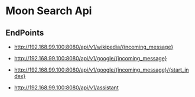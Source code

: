 # Moon Search Api

EndPoints
---------

* http://192.168.99.100:8080/api/v1/wikipedia/{incoming_message}
* http://192.168.99.100:8080/api/v1/google/{incoming_message}
* http://192.168.99.100:8080/api/v1/google/{incoming_message}/{start_index}

* http://192.168.99.100:8080/api/v1/assistant